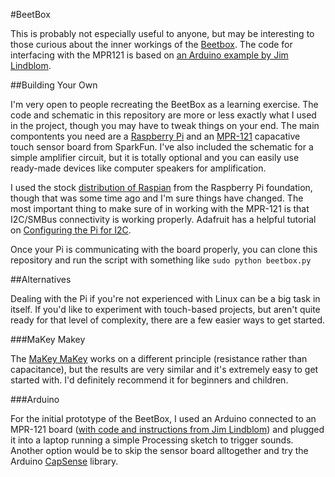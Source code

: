 #BeetBox

This is probably not especially useful to anyone, but may be interesting to those curious about the inner workings of the [Beetbox](http://scott.j38.net/interactive/beetbox/). The code for interfacing with the MPR121 is based on [an Arduino example by Jim Lindblom](http://bildr.org/2011/05/mpr121_arduino/).

##Building Your Own

I'm very open to people recreating the BeetBox as a learning exercise. The code and schematic in this repository are more or less exactly what I used in the project, though you may have to tweak things on your end. The main compontents you need are a [Raspberry Pi](http://www.raspberrypi.org/downloads/) and an [MPR-121](https://www.sparkfun.com/products/9695) capacative touch sensor board from SparkFun. I've also included the schematic for a simple amplifier circuit, but it is totally optional and you can easily use ready-made devices like computer speakers for amplification.

I used the stock [distribution of Raspian](http://www.raspberrypi.org/downloads/) from the Raspberry Pi foundation, though that was some time ago and I'm sure things have changed. The most important thing to make sure of in working with the MPR-121 is that I2C/SMBus connectivity is working properly. Adafruit has a helpful tutorial on [Configuring the Pi for I2C](https://learn.adafruit.com/using-the-bmp085-with-raspberry-pi/configuring-the-pi-for-i2c).

Once your Pi is communicating with the board properly, you can clone this repository and run the script with something like `sudo python beetbox.py`

##Alternatives

Dealing with the Pi if you're not experienced with Linux can be a big task in itself. If you'd like to experiment with touch-based projects, but aren't quite ready for that level of complexity, there are a few easier ways to get started.

###MaKey Makey

The [MaKey MaKey](http://www.makeymakey.com) works on a different principle (resistance rather than capacitance), but the results are very similar and it's extremely easy to get started with. I'd definitely recommend it for beginners and children.

###Arduino

For the initial prototype of the BeetBox, I used an Arduino connected to an MPR-121 board ([with code and instructions from Jim Lindblom](http://bildr.org/2011/05/mpr121_arduino/)) and plugged it into a laptop running a simple Processing sketch to trigger sounds. Another option would be to skip the sensor board alltogether and try the Arduino [CapSense](http://playground.arduino.cc/Main/CapacitiveSensor?from=Main.CapSense) library.
